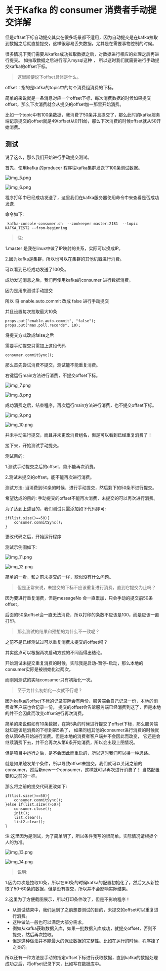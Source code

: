 # 关于Kafka 的 consumer 消费者手动提交详解

但是offset下标自动提交其实在很多场景都不适用，因为自动提交是在kafka拉取到数据之后就直接提交，这样很容易丢失数据，尤其是在需要事物控制的时候。

很多情况下我们需要从kafka成功拉取数据之后，对数据进行相应的处理之后再进行提交。
如拉取数据之后进行写入mysql这种 ， 所以这时我们就需要进行手动提交kafka的offset下标。

> 这里顺便说下offset具体是什么。

offset：指的是kafka的topic中的每个消费组消费的下标。

简单的来说就是一条消息对应一个offset下标，每次消费数据的时候如果提交offset，那么下次消费就会从提交的offset加一那里开始消费。

比如一个topic中有100条数据，我消费了50条并且提交了，那么此时的kafka服务端记录提交的offset就是49(offset从0开始)，那么下次消费的时候offset就从50开始消费。

## 测试

说了这么，那么我们开始进行手动提交测试。

首先，使用kafka 的producer 程序往kafka集群发送了100条测试数据。

![img_5.png](img_5.png)

![img_6.png](img_6.png)

程序打印中已经成功发送了，这里我们在kafka服务器使用命令中来查看是否成功发送.

命令如下:

```angular2html
 kafka-console-consumer.sh  --zookeeper master:2181  --topic KAFKA_TEST2 --from-beginning
```

> 注:

1.master 是我在linux中做了IP映射的关系，实际可以换成IP。

2.因为kafka是集群，所以也可以在集群的其他机器进行消费。

可以看到已经成功发送了100条。

成功发送消息之后，我们再使用kafka的consumer 进行数据消费。

因为是用来测试手动提交

所以 将 enable.auto.commit 改成 false 进行手动提交

并且设置每次拉取最大10条

```
props.put("enable.auto.commit", "false");
props.put("max.poll.records", 10);
```

将提交方式改成false之后

需要手动提交只需加上这段代码

```angular2html
consumer.commitSync();
```

那么首先尝试消费不提交，测试能不能重复消费。

右键运行main方法进行消费，不提交offset下标。

![img_7.png](img_7.png)

![img_8.png](img_8.png)

成功消费之后，结束程序，再次运行main方法进行消费，也不提交offset下标。

![img_9.png](img_9.png)

![img_10.png](img_10.png)

并未手动进行提交，而且并未更改消费组名，但是可以看到已经重复消费了！

接下来，开始测试手动提交。

测试目的:

1.测试手动提交之后的offset，能不能再次消费。

2.测试未提交的offset，能不能再次进行消费。

测试方法: 当消费到50条的时候，进行手动提交，然后剩下的50条不进行提交。

希望达成的目的: 手动提交的offset不能再次消费，未提交的可以再次进行消费。

为了达到上述目的，我们测试只需添加如下代码即可:

```
if(list.size()==50){
    consumer.commitSync();
}
```

更改代码之后，开始运行程序

测试示例图如下:

![img_11.png](img_11.png)

![img_12.png](img_12.png)

简单的一看，和之前未提交的一样，貌似没有什么问题。

> 但是正常来说，未提交的下标不应该重复进行消费，直到它提交为止吗？

因为要进行重复消费，但是messageNo 会一直累加，只会手动的提交前50条offset，

后面的50条offset会一直无法消费，所以打印的条数不应该是100，而是应该一直打印。

> 那么测试的结果和预想的为什么不一致呢？

之前不是已经测试过可以重复消费未提交的offset吗？

其实这点可以根据两次启动方式的不同而得出结论。

开始测试未提交重复消费的时候，实际我是启动-暂停-启动，那么本地的consumer实际是被初始化过两次。

而刚刚测试的实际consumer只有初始化一次。

> 至于为什么初始化一次就不行呢？

因为kafka的offset下标的记录实际会有两份，服务端会自己记录一份，本地的消费者客户端也会记录一份，
提交的offset会告诉服务端已经消费到这了，但是本地的并不会因此而改变offset进行再次消费。

简单的来说假如有10条数据，在第5条的时候进行提交了offset下标，那么服务端就知道该组消费的下标到第5条了，
如果同组其他的consumer进行消费的时候就会从第6条开始进行消费。但是本地的消费者客户端并不会因此而改变，
它还是会继续消费下去，并不会再次从第6条开始消费，所以会出现上图情况。

但是项目中运行之后，是不会因此而重启的，所以这时我们可以换一种思路。

就是如果触发某个条件，所以导致offset未提交，我们就可以关闭之前的consumer，然后新new一个consumer，这样就可以再次进行消费了！ 当然配置要和之前的一样。

那么将之前的提交代码更改如下:

```angular2html
if(list.size()==50){
    consumer.commitSync();
}else if(list.size()>50){
    consumer.close();
    init();
    list.clear();
    list2.clear();
}
```

注:这里因为是测试，为了简单明了，所以条件我写的很简单。实际情况请根据个人的为准。

![img_13.png](img_13.png)

![img_14.png](img_14.png)

> 说明:

1.因为每次是拉取10条，所以在60条的时候kafka的配置初始化了，然后又从新拉取了50-60条的数据，但是没有提交，所以并不会影响实际结果。

2.这里为了方便截图展示，所以打印条件改了，但是不影响程序！

* 从测试结果中，我们达到了之前想要测试的目的，未提交的offset可以重复进行消费。
* 这种做法一般也可以满足大部分需求。
* 例如从kafka获取数据入库，如果一批数据入库成功，就提交offset，否则不提交，然后再次拉取。
* 但是这种做法并不能最大的保证数据的完整性。比如在运行的时候，程序挂了之类的。

所以还有一种方法是手动的指定offset下标进行获取数据，直到kafka的数据处理成功之后，将offset记录下来，比如写在数据库中。




